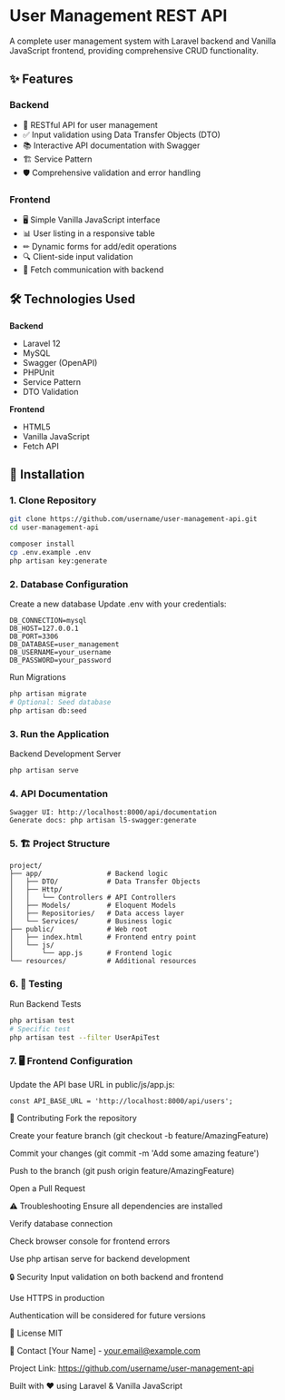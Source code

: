 # User Management REST API

A complete user management system with Laravel backend and Vanilla JavaScript frontend, providing comprehensive CRUD functionality.

## ✨ Features

### Backend
- 🚀 RESTful API for user management
- ✅ Input validation using Data Transfer Objects (DTO)
- 📚 Interactive API documentation with Swagger
- 🏗 Service Pattern
- 🛡 Comprehensive validation and error handling

### Frontend
- 🖥 Simple Vanilla JavaScript interface
- 📊 User listing in a responsive table
- ✏ Dynamic forms for add/edit operations
- 🔍 Client-side input validation
- 🔄 Fetch communication with backend

## 🛠 Technologies Used

**Backend**
- Laravel 12
- MySQL
- Swagger (OpenAPI)
- PHPUnit
- Service Pattern
- DTO Validation

**Frontend**
- HTML5
- Vanilla JavaScript
- Fetch API

## 🚀 Installation

### 1. Clone Repository
```bash
git clone https://github.com/username/user-management-api.git
cd user-management-api

composer install
cp .env.example .env
php artisan key:generate

```

### 2. Database Configuration

Create a new database
Update .env with your credentials:
```env
DB_CONNECTION=mysql
DB_HOST=127.0.0.1
DB_PORT=3306
DB_DATABASE=user_management
DB_USERNAME=your_username
DB_PASSWORD=your_password
```

Run Migrations
```bash
php artisan migrate
# Optional: Seed database
php artisan db:seed
```

### 3. Run the Application
Backend Development Server

```bash
php artisan serve
```

### 4. API Documentation
```
Swagger UI: http://localhost:8000/api/documentation
Generate docs: php artisan l5-swagger:generate
```

### 5. 🏗 Project Structure
``` Core Structure
project/
├── app/                # Backend logic
│   ├── DTO/            # Data Transfer Objects
│   ├── Http/
│   │   └── Controllers # API Controllers
│   ├── Models/         # Eloquent Models
│   ├── Repositories/   # Data access layer
│   └── Services/       # Business logic
├── public/             # Web root
│   ├── index.html      # Frontend entry point
│   └── js/
│       └── app.js      # Frontend logic
└── resources/          # Additional resources
```

### 6. 🧪 Testing

Run Backend Tests
```bash
php artisan test
# Specific test
php artisan test --filter UserApiTest
```

### 7. 🖥 Frontend Configuration
Update the API base URL in public/js/app.js:
```
const API_BASE_URL = 'http://localhost:8000/api/users';
```

🤝 Contributing
Fork the repository

Create your feature branch (git checkout -b feature/AmazingFeature)

Commit your changes (git commit -m 'Add some amazing feature')

Push to the branch (git push origin feature/AmazingFeature)

Open a Pull Request

⚠ Troubleshooting
Ensure all dependencies are installed

Verify database connection

Check browser console for frontend errors

Use php artisan serve for backend development

🔒 Security
Input validation on both backend and frontend

Use HTTPS in production

Authentication will be considered for future versions

📜 License
MIT

📧 Contact
[Your Name] - your.email@example.com

Project Link: https://github.com/username/user-management-api

Built with ❤️ using Laravel & Vanilla JavaScript
